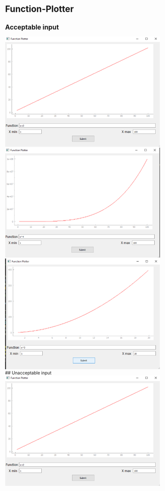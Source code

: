 # Function-Plotter
## Acceptable input
<img src="./images/Screenshot (59).png" alt="Alt text" title="Optional title">
<img src="./images/Screenshot (60).png" alt="Alt text" title="Optional title">
<img src="./images/Screenshot (61).png" alt="Alt text" title="Optional title">
## Unacceptable input
<img src="./images/Screenshot (59).png" alt="Alt text" title="Optional title">
